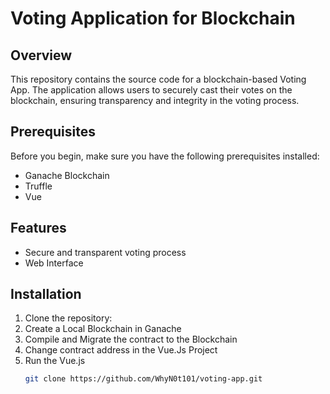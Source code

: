 # Voting Application for Blockchain

## Overview

This repository contains the source code for a blockchain-based Voting App. The application allows users to securely cast their votes on the blockchain, ensuring transparency and integrity in the voting process.

## Prerequisites

Before you begin, make sure you have the following prerequisites installed:

- Ganache Blockchain
- Truffle
- Vue

## Features

- Secure and transparent voting process
- Web Interface

## Installation

1. Clone the repository:
2. Create a Local Blockchain in Ganache
3. Compile and Migrate the contract to the Blockchain
4. Change contract address in the Vue.Js Project
5. Run the Vue.js
   ```bash
   git clone https://github.com/WhyN0t101/voting-app.git

